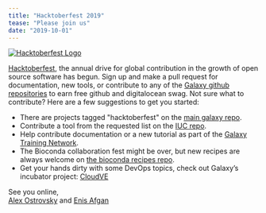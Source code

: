 ```yaml
---
title: "Hacktoberfest 2019"
tease: "Please join us"
date: "2019-10-01"
---
```


[<img class="float-right" style="max-width: 24rem" src="/src/news/2019-10-hacktoberfest/hacktoberfest-2019-logo.png" alt="Hacktoberfest Logo" />](https://github.com/galaxyproject/galaxy/issues?q=is%3Aissue+is%3Aopen+label%3Ahacktoberfest)

[Hacktoberfest](https://hacktoberfest.digitalocean.com/), the annual drive for global contribution in the growth of open source software has begun. Sign up and make a pull request for documentation, new tools, or contribute to any of the [Galaxy github repositories](https://github.com/galaxyproject/) to earn free github and digitalocean swag.
Not sure what to contribute? Here are a few suggestions to get you started:
* There are projects tagged "hacktoberfest" on the [main galaxy repo](https://github.com/galaxyproject/galaxy/issues?q=is%3Aissue+is%3Aopen+label%3Ahacktoberfest). 
* Contribute a tool from the requested list on the [IUC repo](https://github.com/galaxyproject/tools-iuc/issues?q=is%3Aissue+is%3Aopen+label%3A%22tool+request%22).
* Help contribute documentation or a new tutorial as part of the [Galaxy Training Network](https://github.com/galaxyproject/training-material).
* The Bioconda collaboration fest might be over, but new recipes are always welcome on [the bioconda recipes repo](https://github.com/bioconda/bioconda-recipes).
* Get your hands dirty with some DevOps topics, check out Galaxy’s incubator project: [CloudVE](https://github.com//cloudve)

See you online,<br />
[Alex Ostrovsky](/people/alex-ostrovsky/) and [Enis Afgan](/people/enis-afgan/)
